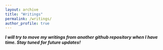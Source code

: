 ```yaml
---
layout: archive
title: "Writings"
permalink: /writings/
author_profile: true
---
```


***I will try to move my writings from another github repository when I have time. Stay tuned for future updates!***
